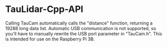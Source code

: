 # TauLidar-Cpp-API


Calling TauCam automatically calls the "distance" function, returning a 19288 long data list. Automatic USB communication is not supported, so you'll have to manually rewrite the USB port parameter in "TauCam.h". This is intended for use on the Raspberry Pi 3B.

